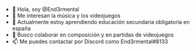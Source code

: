 - 👋 Hola, soy @End3rmental
- 👀 Me interesan la música y los videojuegos
- 🌱 Actualmente estoy aprendiendo educación secundaria obligatoria en españa
- 💞️ Busco colaborar en composición y en partidas de videojuegos
- 📫 Me puedes contactar por Discord como End3rmental#8133
<!---
End3rmental/End3rmental is a ✨ special ✨ repository because its `README.md` (this file) appears on your GitHub profile.
You can click the Preview link to take a look at your changes.
--->
